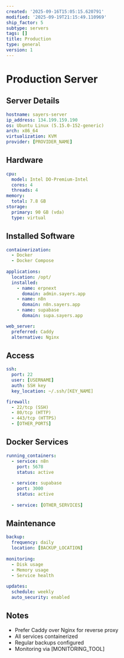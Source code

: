 ```yaml
---
created: '2025-09-16T15:05:15.620791'
modified: '2025-09-19T21:15:49.110969'
ship_factor: 5
subtype: servers
tags: []
title: Production
type: general
version: 1
---
```


# Production Server

## Server Details
```yaml
hostname: sayers-server
ip_address: 134.199.159.190
os: Ubuntu Linux (5.15.0-152-generic)
arch: x86_64
virtualization: KVM
provider: [PROVIDER_NAME]
```

## Hardware
```yaml
cpu:
  model: Intel DO-Premium-Intel
  cores: 4
  threads: 4
memory:
  total: 7.8 GB
storage:
  primary: 90 GB (vda)
  type: virtual
```

## Installed Software
```yaml
containerization:
  - Docker
  - Docker Compose
  
applications:
  location: /opt/
  installed:
    - name: erpnext
      domain: admin.sayers.app
    - name: n8n
      domain: n8n.sayers.app
    - name: supabase
      domain: supa.sayers.app

web_server:
  preferred: Caddy
  alternative: Nginx
```

## Access
```yaml
ssh:
  port: 22
  user: [USERNAME]
  auth: SSH key
  key_location: ~/.ssh/[KEY_NAME]

firewall:
  - 22/tcp (SSH)
  - 80/tcp (HTTP)
  - 443/tcp (HTTPS)
  - [OTHER_PORTS]
```

## Docker Services
```yaml
running_containers:
  - service: n8n
    port: 5678
    status: active
  
  - service: supabase
    port: 3000
    status: active
    
  - service: [OTHER_SERVICES]
```

## Maintenance
```yaml
backup:
  frequency: daily
  location: [BACKUP_LOCATION]
  
monitoring:
  - Disk usage
  - Memory usage
  - Service health
  
updates:
  schedule: weekly
  auto_security: enabled
```

## Notes

- Prefer Caddy over Nginx for reverse proxy
- All services containerized
- Regular backups configured
- Monitoring via [MONITORING_TOOL]